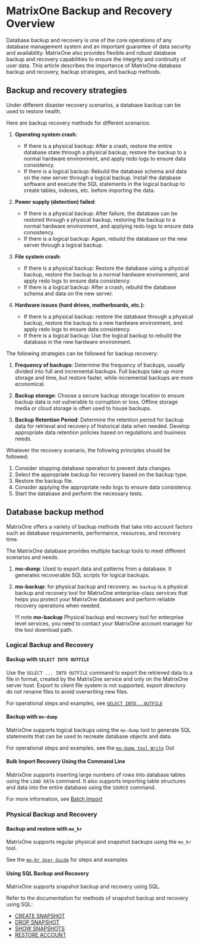 # MatrixOne Backup and Recovery Overview

Database backup and recovery is one of the core operations of any database management system and an important guarantee of data security and availability. MatrixOne also provides flexible and robust database backup and recovery capabilities to ensure the integrity and continuity of user data. This article describes the importance of MatrixOne database backup and recovery, backup strategies, and backup methods.

## Backup and recovery strategies

Under different disaster recovery scenarios, a database backup can be used to restore health.

Here are backup recovery methods for different scenarios:

1. **Operating system crash**:

    - If there is a physical backup: After a crash, restore the entire database state through a physical backup, restore the backup to a normal hardware environment, and apply redo logs to ensure data consistency.
    - If there is a logical backup: Rebuild the database schema and data on the new server through a logical backup. Install the database software and execute the SQL statements in the logical backup to create tables, indexes, etc. before importing the data.

2. **Power supply (detection) failed**:

    - If there is a physical backup: After failure, the database can be restored through a physical backup, restoring the backup to a normal hardware environment, and applying redo logs to ensure data consistency.
    - If there is a logical backup: Again, rebuild the database on the new server through a logical backup.

3. **File system crash**:

    - If there is a physical backup: Restore the database using a physical backup, restore the backup to a normal hardware environment, and apply redo logs to ensure data consistency.
    - If there is a logical backup: After a crash, rebuild the database schema and data on the new server.

4. **Hardware issues (hard drives, motherboards, etc.):**

    - If there is a physical backup: restore the database through a physical backup, restore the backup to a new hardware environment, and apply redo logs to ensure data consistency.
    - If there is a logical backup: Use the logical backup to rebuild the database in the new hardware environment.

The following strategies can be followed for backup recovery:

1. **Frequency of backups**: Determine the frequency of backups, usually divided into full and incremental backups. Full backups take up more storage and time, but restore faster, while incremental backups are more economical.

2. **Backup storage**: Choose a secure backup storage location to ensure backup data is not vulnerable to corruption or loss. Offline storage media or cloud storage is often used to house backups.

3. **Backup Retention Period**: Determine the retention period for backup data for retrieval and recovery of historical data when needed. Develop appropriate data retention policies based on regulations and business needs.

Whatever the recovery scenario, the following principles should be followed:

1. Consider stopping database operation to prevent data changes.
2. Select the appropriate backup for recovery based on the backup type.
3. Restore the backup file.
4. Consider applying the appropriate redo logs to ensure data consistency.
5. Start the database and perform the necessary tests.

## Database backup method

MatrixOne offers a variety of backup methods that take into account factors such as database requirements, performance, resources, and recovery time.

The MatrixOne database provides multiple backup tools to meet different scenarios and needs:

1. **mo-dump**: Used to export data and patterns from a database. It generates recoverable SQL scripts for logical backups.

2. **mo-backup**: for physical backup and recovery. `mo-backup` is a physical backup and recovery tool for MatrixOne enterprise-class services that helps you protect your MatrixOne databases and perform reliable recovery operations when needed.

   !!! note
        **mo-backup** Physical backup and recovery tool for enterprise level services, you need to contact your MatrixOne account manager for the tool download path.

### Logical Backup and Recovery

#### Backup with `SELECT INTO OUTFILE`

Use the `SELECT ... INTO OUTFILE` command to export the retrieved data to a file in format, created by the MatrixOne service and only on the MatrixOne server host. Export to client file system is not supported, export directory do not rename files to avoid overwriting new files.

For operational steps and examples, see [`SELECT INTO...OUTFILE`](../../Develop/export-data/select-into-outfile.md)

#### Backup with `mo-dump`

MatrixOne supports logical backups using the `mo-dump` tool to generate SQL statements that can be used to recreate database objects and data.

For operational steps and examples, see the [`mo-dump tool Write`](../../Develop/export-data/modump.md) Out

#### Bulk Import Recovery Using the Command Line

MatrixOne supports inserting large numbers of rows into database tables using the `LOAD DATA` command. It also supports importing table structures and data into the entire database using the `SOURCE` command.

For more information, see [Batch Import](../../Develop/import-data/bulk-load/bulk-load-overview.md)

### Physical Backup and Recovery

#### Backup and restore with `mo_br`

MatrixOne supports regular physical and snapshot backups using the `mo_br` tool.

See the [`mo-br User Guide`](../backup-restore/mobr-backup-restore/mobr.md) for steps and examples

#### Using SQL Backup and Recovery

MatrixOne supports snapshot backup and recovery using SQL.

Refer to the documentation for methods of snapshot backup and recovery using SQL:

- [CREATE SNAPSHOT](../../Reference/SQL-Reference/Data-Definition-Language/create-snapshot.md)
- [DROP SNAPSHOT](../../Reference/SQL-Reference/Data-Definition-Language/drop-snapshot.md)
- [SHOW SNAPSHOTS](../../Reference/SQL-Reference/Data-Definition-Language/create-snapshot.md)
- [RESTORE ACCOUNT](../../Reference/SQL-Reference/Data-Definition-Language/restore-account.md)
